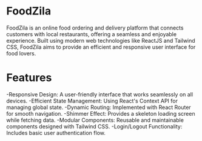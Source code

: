 # FoodZila

FoodZila is an online food ordering and delivery platform that connects customers with local restaurants, offering a seamless and enjoyable experience. Built using modern web technologies like ReactJS and Tailwind CSS, FoodZila aims to provide an efficient and responsive user interface for food lovers.

# Features

-Responsive Design: A user-friendly interface that works seamlessly on all devices.
-Efficient State Management: Using React's Context API for managing global state.
-Dynamic Routing: Implemented with React Router for smooth navigation.
-Shimmer Effect: Provides a skeleton loading screen while fetching data.
-Modular Components: Reusable and maintainable components designed with Tailwind CSS.
-Login/Logout Functionality: Includes basic user authentication flow.
